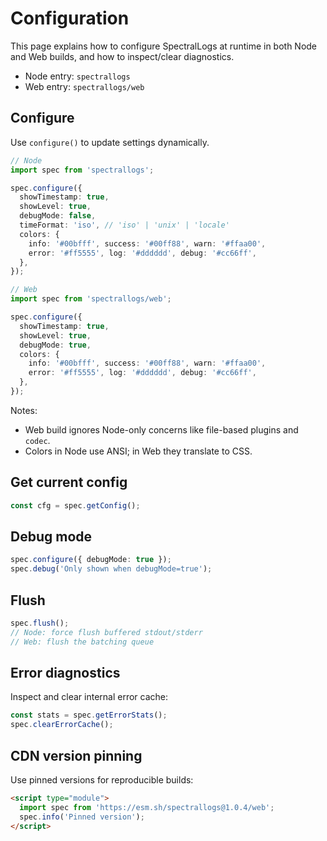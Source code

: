 # Configuration

This page explains how to configure SpectralLogs at runtime in both Node and Web builds, and how to inspect/clear diagnostics.

- Node entry: `spectrallogs`
- Web entry: `spectrallogs/web`

## Configure

Use `configure()` to update settings dynamically.

```ts
// Node
import spec from 'spectrallogs';

spec.configure({
  showTimestamp: true,
  showLevel: true,
  debugMode: false,
  timeFormat: 'iso', // 'iso' | 'unix' | 'locale'
  colors: {
    info: '#00bfff', success: '#00ff88', warn: '#ffaa00',
    error: '#ff5555', log: '#dddddd', debug: '#cc66ff',
  },
});
```

```ts
// Web
import spec from 'spectrallogs/web';

spec.configure({
  showTimestamp: true,
  showLevel: true,
  debugMode: true,
  colors: {
    info: '#00bfff', success: '#00ff88', warn: '#ffaa00',
    error: '#ff5555', log: '#dddddd', debug: '#cc66ff',
  },
});
```

Notes:
- Web build ignores Node-only concerns like file-based plugins and `codec`.
- Colors in Node use ANSI; in Web they translate to CSS.

## Get current config

```ts
const cfg = spec.getConfig();
```

## Debug mode

```ts
spec.configure({ debugMode: true });
spec.debug('Only shown when debugMode=true');
```

## Flush

```ts
spec.flush();
// Node: force flush buffered stdout/stderr
// Web: flush the batching queue
```

## Error diagnostics

Inspect and clear internal error cache:

```ts
const stats = spec.getErrorStats();
spec.clearErrorCache();
```

## CDN version pinning

Use pinned versions for reproducible builds:

```html
<script type="module">
  import spec from 'https://esm.sh/spectrallogs@1.0.4/web';
  spec.info('Pinned version');
</script>
```
